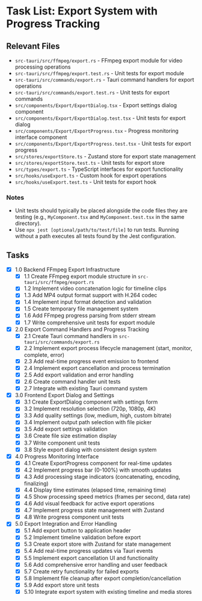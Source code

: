 # Task List: Export System with Progress Tracking

## Relevant Files

- `src-tauri/src/ffmpeg/export.rs` - FFmpeg export module for video processing operations
- `src-tauri/src/ffmpeg/export.test.rs` - Unit tests for export module
- `src-tauri/src/commands/export.rs` - Tauri command handlers for export operations
- `src-tauri/src/commands/export.test.rs` - Unit tests for export commands
- `src/components/Export/ExportDialog.tsx` - Export settings dialog component
- `src/components/Export/ExportDialog.test.tsx` - Unit tests for export dialog
- `src/components/Export/ExportProgress.tsx` - Progress monitoring interface component
- `src/components/Export/ExportProgress.test.tsx` - Unit tests for export progress
- `src/stores/exportStore.ts` - Zustand store for export state management
- `src/stores/exportStore.test.ts` - Unit tests for export store
- `src/types/export.ts` - TypeScript interfaces for export functionality
- `src/hooks/useExport.ts` - Custom hook for export operations
- `src/hooks/useExport.test.ts` - Unit tests for export hook

### Notes

- Unit tests should typically be placed alongside the code files they are testing (e.g., `MyComponent.tsx` and `MyComponent.test.tsx` in the same directory).
- Use `npx jest [optional/path/to/test/file]` to run tests. Running without a path executes all tests found by the Jest configuration.

## Tasks

- [x] 1.0 Backend FFmpeg Export Infrastructure
  - [x] 1.1 Create FFmpeg export module structure in `src-tauri/src/ffmpeg/export.rs`
  - [x] 1.2 Implement video concatenation logic for timeline clips
  - [x] 1.3 Add MP4 output format support with H.264 codec
  - [x] 1.4 Implement input format detection and validation
  - [x] 1.5 Create temporary file management system
  - [x] 1.6 Add FFmpeg progress parsing from stderr stream
  - [x] 1.7 Write comprehensive unit tests for export module
- [x] 2.0 Export Command Handlers and Progress Tracking
  - [x] 2.1 Create Tauri command handlers in `src-tauri/src/commands/export.rs`
  - [x] 2.2 Implement export process lifecycle management (start, monitor, complete, error)
  - [x] 2.3 Add real-time progress event emission to frontend
  - [x] 2.4 Implement export cancellation and process termination
  - [x] 2.5 Add export validation and error handling
  - [x] 2.6 Create command handler unit tests
  - [x] 2.7 Integrate with existing Tauri command system
- [x] 3.0 Frontend Export Dialog and Settings
  - [x] 3.1 Create ExportDialog component with settings form
  - [x] 3.2 Implement resolution selection (720p, 1080p, 4K)
  - [x] 3.3 Add quality settings (low, medium, high, custom bitrate)
  - [x] 3.4 Implement output path selection with file picker
  - [x] 3.5 Add export settings validation
  - [x] 3.6 Create file size estimation display
  - [x] 3.7 Write component unit tests
  - [x] 3.8 Style export dialog with consistent design system
- [x] 4.0 Progress Monitoring Interface
  - [x] 4.1 Create ExportProgress component for real-time updates
  - [x] 4.2 Implement progress bar (0-100%) with smooth updates
  - [x] 4.3 Add processing stage indicators (concatenating, encoding, finalizing)
  - [x] 4.4 Display time estimates (elapsed time, remaining time)
  - [x] 4.5 Show processing speed metrics (frames per second, data rate)
  - [x] 4.6 Add visual feedback for active export operations
  - [x] 4.7 Implement progress state management with Zustand
  - [x] 4.8 Write progress component unit tests
- [x] 5.0 Export Integration and Error Handling
  - [x] 5.1 Add export button to application header
  - [x] 5.2 Implement timeline validation before export
  - [x] 5.3 Create export store with Zustand for state management
  - [x] 5.4 Add real-time progress updates via Tauri events
  - [x] 5.5 Implement export cancellation UI and functionality
  - [x] 5.6 Add comprehensive error handling and user feedback
  - [x] 5.7 Create retry functionality for failed exports
  - [x] 5.8 Implement file cleanup after export completion/cancellation
  - [x] 5.9 Add export store unit tests
  - [x] 5.10 Integrate export system with existing timeline and media stores
